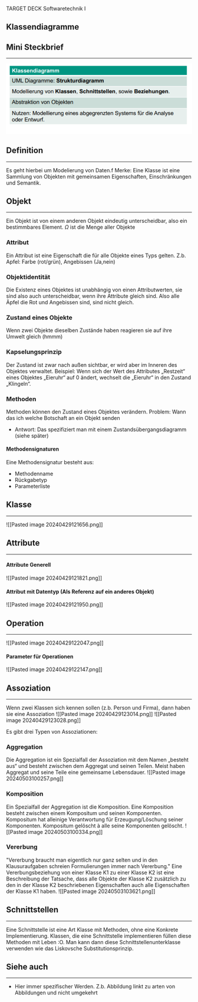 
TARGET DECK
Softwaretechnik I

Klassendiagramme
--
## Mini Steckbrief
***
![test](<Pasted image 20240503103546.png>)
## Definition
***
Es geht hierbei um Modelierung von Daten.f
Merke: Eine Klasse ist eine Sammlung von Objekten mit gemeinsamen Eigenschaften, Einschränkungen und Semantik.
## Objekt
***
Ein Objekt ist von einem anderen Objekt eindeutig unterscheidbar, also ein bestimmbares Element.
$\Omega$ ist die Menge aller Objekte
### Attribut
Ein Attribut ist eine Eigenschaft die für alle Objekte eines Typs gelten. Z.b. Apfel: Farbe (rot/grün), Angebissen (Ja,nein)
### Objektidentität
Die Existenz eines Objektes ist unabhängig von einen Attributwerten, sie sind also auch unterscheidbar, wenn ihre Attribute gleich sind. Also alle Äpfel die Rot und Angebissen sind, sind nicht gleich.
### Zustand eines Objekte
Wenn zwei Objekte dieselben Zustände haben reagieren sie auf ihre Umwelt gleich (hmmm)
### Kapselungsprinzip
Der Zustand ist zwar nach außen sichtbar, er wird aber im Inneren des Objektes verwaltet.
	Beispiel: Wenn sich der Wert des Attributes „Restzeit“ eines Objektes „Eieruhr“ auf 0 ändert, wechselt die „Eieruhr“ in den Zustand „Klingeln“.
### Methoden
Methoden können den Zustand eines Objektes verändern.
Problem: Wann das ich welche Botschaft an ein Objekt senden
- Antwort: Das spezifiziert man mit einem Zustandsübergangsdiagramm (siehe später)
#### Methodensignaturen
Eine Methodensignatur besteht aus:
- Methodenname
- Rückgabetyp
- Parameterliste
## Klasse
***
![[Pasted image 20240429121656.png]]
## Attribute
***
#### Attribute Generell
![[Pasted image 20240429121821.png]]
#### Attribut mit Datentyp (Als Referenz auf ein anderes Objekt)
![[Pasted image 20240429121950.png]]
## Operation
***
![[Pasted image 20240429122047.png]]
#### Parameter für Operationen
![[Pasted image 20240429122147.png]]
## Assoziation
***
Wenn zwei Klassen sich kennen sollen (z.b. Person und Firma), dann haben sie eine Assoziation
![[Pasted image 20240429123014.png]]
![[Pasted image 20240429123028.png]]

Es gibt drei Typen von Assoziationen: 
### Aggregation
Die Aggregation ist ein Spezialfall der Assoziation mit dem Namen „besteht aus“ und besteht zwischen dem Aggregat und seinen Teilen. Meist haben Aggregat und seine Teile eine gemeinsame Lebensdauer.
![[Pasted image 20240503100257.png]]
### Komposition
Ein Spezialfall der Aggregation ist die Komposition. Eine Komposition besteht zwischen einem Kompositum und seinen Komponenten.
Kompositum hat alleinige Verantwortung für Erzeugung/Löschung seiner Komponenten. Kompositum gelöscht à alle seine Komponenten gelöscht.
![[Pasted image 20240503100334.png]]
### Vererbung
"Vererbung braucht man eigentlich nur ganz selten und in den Klausuraufgaben schreien Formulierungen immer nach Vererbung."
Eine Vererbungsbeziehung von einer Klasse K1 zu einer Klasse K2 ist eine Beschreibung der Tatsache, dass alle Objekte der Klasse K2 zusätzlich zu den in der Klasse K2 beschriebenen Eigenschaften auch alle Eigenschaften der Klasse K1 haben.
![[Pasted image 20240503103621.png]]
## Schnittstellen
***
Eine Schnittstelle ist eine Art Klasse mit Methoden, ohne eine Konkrete Implementierung. Klassen, die eine Schnittstelle implementieren füllen diese Methoden mit Leben :O. Man kann dann diese Schnittstellenunterklasse verwenden wie das Liskovsche Substitutionsprinzip. 
## Siehe auch
***
* Hier immer spezifischer Werden. Z.b. Abbildung linkt zu arten von Abbildungen und nicht umgekehrt